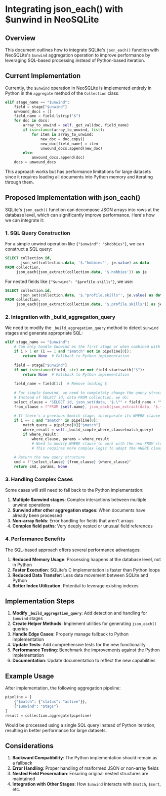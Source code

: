 # Integrating json_each() with $unwind in NeoSQLite

## Overview

This document outlines how to integrate SQLite's `json_each()` function with NeoSQLite's `$unwind` aggregation operation to improve performance by leveraging SQL-based processing instead of Python-based iteration.

## Current Implementation

Currently, the `$unwind` operation in NeoSQLite is implemented entirely in Python in the `aggregate` method of the `Collection` class:

```python
elif stage_name == "$unwind":
    field = stage["$unwind"]
    unwound_docs = []
    field_name = field.lstrip("$")
    for doc in docs:
        array_to_unwind = self._get_val(doc, field_name)
        if isinstance(array_to_unwind, list):
            for item in array_to_unwind:
                new_doc = doc.copy()
                new_doc[field_name] = item
                unwound_docs.append(new_doc)
        else:
            unwound_docs.append(doc)
    docs = unwound_docs
```

This approach works but has performance limitations for large datasets since it requires loading all documents into Python memory and iterating through them.

## Proposed Implementation with json_each()

SQLite's `json_each()` function can decompose JSON arrays into rows at the database level, which can significantly improve performance. Here's how we can integrate it:

### 1. SQL Query Construction

For a simple unwind operation like `{"$unwind": "$hobbies"}`, we can construct a SQL query:

```sql
SELECT collection.id, 
       json_set(collection.data, '$."hobbies"', je.value) as data
FROM collection, 
     json_each(json_extract(collection.data, '$.hobbies')) as je
```

For nested fields like `{"$unwind": "$profile.skills"}`, we use:

```sql
SELECT collection.id, 
       json_set(collection.data, '$."profile.skills"', je.value) as data
FROM collection, 
     json_each(json_extract(collection.data, '$.profile.skills')) as je
```

### 2. Integration with _build_aggregation_query

We need to modify the `_build_aggregation_query` method to detect `$unwind` stages and generate appropriate SQL:

```python
elif stage_name == "$unwind":
    # Can only handle $unwind as the first stage or when combined with $match
    if i > 1 or (i == 1 and "$match" not in pipeline[0]):
        return None  # Fallback to Python implementation
    
    field = stage["$unwind"]
    if not isinstance(field, str) or not field.startswith("$"):
        return None  # Fallback to Python implementation
    
    field_name = field[1:]  # Remove leading $
    
    # For simple $unwind, we need to completely change the query structure
    # Instead of SELECT id, data FROM collection, we do:
    select_clause = "SELECT id, json_set(data, '$.\"" + field_name + "\"', je.value) as data"
    from_clause = f"FROM {self.name}, json_each(json_extract(data, '$.{field_name}')) as je"
    
    # If there's a previous $match stage, incorporate its WHERE clause
    if i == 1 and "$match" in pipeline[0]:
        match_query = pipeline[0]["$match"]
        where_result = self._build_simple_where_clause(match_query)
        if where_result:
            where_clause, params = where_result
            # Need to modify WHERE clause to work with the new FROM structure
            # This requires more complex logic to adapt the WHERE clause
    
    # Return the new query structure
    cmd = f"{select_clause} {from_clause} {where_clause}"
    return cmd, params, None
```

### 3. Handling Complex Cases

Some cases will still need to fall back to the Python implementation:

1. **Multiple $unwind stages**: Complex interactions between multiple unwind operations
2. **$unwind after other aggregation stages**: When documents have already been processed
3. **Non-array fields**: Error handling for fields that aren't arrays
4. **Complex field paths**: Very deeply nested or unusual field references

### 4. Performance Benefits

The SQL-based approach offers several performance advantages:

1. **Reduced Memory Usage**: Processing happens at the database level, not in Python
2. **Faster Execution**: SQLite's C implementation is faster than Python loops
3. **Reduced Data Transfer**: Less data movement between SQLite and Python
4. **Better Index Utilization**: Potential to leverage existing indexes

## Implementation Steps

1. **Modify `_build_aggregation_query`**: Add detection and handling for `$unwind` stages
2. **Create Helper Methods**: Implement utilities for generating `json_each()` queries
3. **Handle Edge Cases**: Properly manage fallback to Python implementation
4. **Update Tests**: Add comprehensive tests for the new functionality
5. **Performance Testing**: Benchmark the improvements against the Python implementation
6. **Documentation**: Update documentation to reflect the new capabilities

## Example Usage

After implementation, the following aggregation pipeline:

```python
pipeline = [
    {"$match": {"status": "active"}},
    {"$unwind": "$tags"}
]
result = collection.aggregate(pipeline)
```

Would be processed using a single SQL query instead of Python iteration, resulting in better performance for large datasets.

## Considerations

1. **Backward Compatibility**: The Python implementation should remain as a fallback
2. **Error Handling**: Proper handling of malformed JSON or non-array fields
3. **Nested Field Preservation**: Ensuring original nested structures are maintained
4. **Integration with Other Stages**: How `$unwind` interacts with `$match`, `$sort`, etc.
```